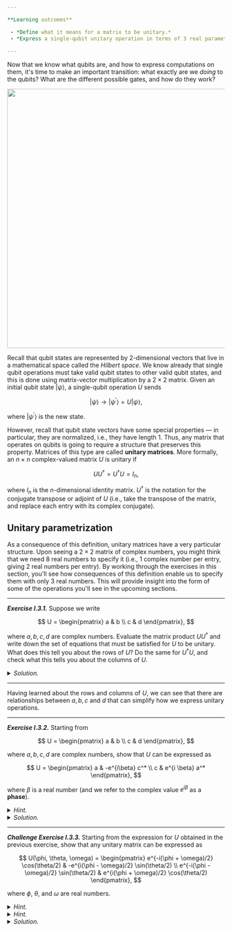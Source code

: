 ```yaml
---

**Learning outcomes**

 - *Define what it means for a matrix to be unitary.*
 - *Express a single-qubit unitary operation in terms of 3 real parameters.*
 
---
```


Now that we know what qubits are, and how to express computations on them,
it's time to make an important transition: what exactly are we *doing* to the
qubits? What are the different possible gates, and how do they work?


<img src="pics/circuit-shapes-to-gates.svg" alt="" width="600px">

Recall that qubit states are represented by 2-dimensional vectors that live in a
mathematical space called the *Hilbert space*. We know already that single qubit
operations must take valid qubit states to other valid qubit states, and this is
done using matrix-vector multiplication by a $2 \times 2$ matrix. Given an
initial qubit state $\vert \psi\rangle$, a single-qubit operation $U$ sends

$$
\vert \psi \rangle \rightarrow \vert \psi^\prime \rangle = U \vert \psi \rangle, \tag{1}
$$

where $\vert \psi^\prime \rangle$ is the new state.

However, recall that qubit state vectors have some special properties — in
particular, they are normalized, i.e., they have length 1. Thus, any matrix that
operates on qubits is going to require a structure that preserves this property.
Matrices of this type are called **unitary matrices**. More formally, an $n
\times n$ complex-valued matrix $U$ is unitary if
  
$$
U U^\dagger = U^\dagger U = I_n, \tag{2}
$$
   
where $I_n$ is the $n$-dimensional identity matrix. $U^\dagger$ is the notation
for the conjugate transpose or adjoint of $U$ (i.e., take the transpose of the matrix, and
replace each entry with its complex conjugate). 

## Unitary parametrization

As a consequence of this definition, unitary matrices have a very particular
structure. Upon seeing a $2 \times 2$ matrix of complex numbers, you might think
that we need 8 real numbers to specify it (i.e., 1 complex number per entry,
giving 2 real numbers per entry). By working through the exercises in this
section, you'll see how consequences of this definition enable us to specify
them with only 3 real numbers. This will provide insight into the form of some
of the operations you'll see in the upcoming sections.

---

***Exercise I.3.1.*** Suppose we write

$$
U = \begin{pmatrix} a & b \\ c & d \end{pmatrix},
$$

where $a, b, c, d$ are complex numbers. Evaluate the matrix product $U
U^\dagger$ and write down the set of equations that must be satisfied for $U$ to
be unitary. What does this tell you about the rows of $U$? Do the same for
$U^\dagger U$, and check what this tells you about the columns of $U$.


<details>
  <summary><i>Solution.</i></summary>

Evaluating $U U^\dagger$ gives us

$$
U U^\dagger = \begin{pmatrix} a & b \\ c & d \end{pmatrix} \begin{pmatrix} a^* & c^* \\ b^* & d^* \end{pmatrix} = 
 \begin{pmatrix} \vert a\vert ^2 + \vert b\vert ^2 & a c^* + b d^* \\ a^*c + b^*d & \vert c\vert ^2 + \vert d\vert ^2 \end{pmatrix}.
$$

Setting this equal to the identity gives 4 equations:

$$
\begin{align*}
\vert a\vert ^2 + \vert b\vert ^2 &= 1, \\
a c^* + b d^* &= 0, \\
a^*c + b^*d &= 0, \\
\vert c\vert ^2 + \vert d\vert ^2 &= 1.
\end{align*}
$$

This shows us that the lengths of both rows are 1. 

Doing the same for $U^\dagger U$ produces a similar set of equations that tells
us the columns also have length 1. In both cases, products of rows with other
rows gives a result of 0, thus different rows are orthogonal to each other. We
say that $U$ has **orthonormal** rows and columns, i.e., its rows and columns are
orthogonal and normalized (they have length 1 just like state vectors). ▢

</details>

---

Having learned about the rows and columns of $U$, we can see that there are
relationships between $a, b, c$ and $d$ that can simplify how we express unitary
operations.

---

***Exercise I.3.2.*** Starting from 

$$
U = \begin{pmatrix} a & b \\ c &  d  \end{pmatrix},
$$

where $a, b, c, d$ are complex numbers, show that $U$ can be expressed as 

$$
U = \begin{pmatrix} a & -e^{i\beta} c^* \\ c &  e^{i \beta} a^*  \end{pmatrix},
$$

where $\beta$ is a real number (and we refer to the complex value $e^{i\beta}$ as a **phase**).

<details>
  <summary><i>Hint.</i></summary>

 The condition of unitarity, $U U^\dagger = I$, tells you something about
 both the inverse and the determinant of $U$. This can be applied to decrease
 the amount of complex numbers needed to describe $U$.
</details>

<details>
  <summary><i>Solution.</i></summary>

Since $U U^\dagger = I$, this means that $U^{-1} =
 U^\dagger$. Inverting the matrix tells us that

$$
U^\dagger = \begin{pmatrix} a^* & c^* \\ b^* & d^*  \end{pmatrix} = \frac{1}{\hbox{det}(U)} \begin{pmatrix} d & -b \\ -c & a  \end{pmatrix}.
$$

This allows us to re-express both $d$ and $b$ in terms of $a$ and $c$
respectively:

$$
d = \hbox{det}(U)a^*, \quad b = -\hbox{det}(U) c^*.
$$

This gives us the form 

$$
U = \begin{pmatrix} a & -\hbox{det}(U) c^* \\ c &  \hbox{det}(U) a^*  \end{pmatrix}.
$$

Since determinants are multiplicative, $\hbox{det}(U U^\dagger) = \hbox{det}(U)
\hbox{det}(U^\dagger) = 1$. Therefore, the determinant of $U$ must be a complex
number with modulus 1 (i.e., a <a
href="https://en.wikipedia.org/wiki/Circle_group" target="_blank"> unit complex
number</a>). Let's write $\hbox{det}(U) = e^{i \beta}$ so that

$$
U = \begin{pmatrix} a & -e^{i\beta} c^* \\ c &  e^{i \beta} a^*  \end{pmatrix}.
$$

<div align="right"> ▢ </div>

</details>

---

***Challenge Exercise I.3.3.*** Starting from the expression for $U$ obtained in
   the previous exercise, show that any unitary matrix can be expressed as

$$
U(\phi, \theta, \omega) = \begin{pmatrix} e^{-i(\phi + \omega)/2} \cos(\theta/2) & -e^{i(\phi - \omega)/2} \sin(\theta/2) \\ e^{-i(\phi - \omega)/2} \sin(\theta/2) & e^{i(\phi + \omega)/2} \cos(\theta/2)  \end{pmatrix},
$$

where $\phi$, $\theta$, and $\omega$ are real numbers.


<details>
  <summary><i>Hint.</i></summary>

Start by expressing the complex numbers $a$ and $c$ in polar form to
 uncover the $\theta$ dependence. Then, find a way to re-express the phases involving $\phi$, $\omega$ to
 match the result.

</details>

<details>
  <summary><i>Hint.</i></summary>

  In quantum computing, $U$ and $e^{i\theta} U$ are effectively the same operation. You can
  thus factor out complex numbers with modulus 1 from any unitary matrix.

</details>


<details>
  <summary><i>Solution.</i></summary>

 As per the first hint, let's write our complex numbers in polar form, $a =
 r e^{i\alpha}$ and $c = s e^{i\gamma}$. Since $U$ is orthonormal, it must be
 that $\vert a\vert ^2 + \vert c\vert ^2 = r^2 + s^2 = 1$. So without loss of
 generality, we can set $r = \cos(\theta / 2)$, $s = \sin(\theta / 2)$ to obtain

$$
U = \begin{pmatrix} e^{i\alpha} \cos(\theta/2) & -e^{i(\beta-\gamma)} \sin (\theta/2) \\ e^{i\gamma} \sin(\theta/2) &  e^{i (\beta - \alpha)} \cos(\theta/2)  \end{pmatrix}.
$$

The next step is to massage the phases. The second hint tells us that we can factor out complex
numbers from our matrix. We start by removing a factor of $e^{i\beta/2}$ from each element:

$$
U = \begin{pmatrix} e^{i \left( \alpha - \frac{\beta}{2} \right)} \cos(\theta/2) & -e^{i\left(\frac{\beta}{2}-\gamma\right)} \sin (\theta/2) \\ e^{i\left(\gamma - \frac{\beta}{2}\right)} \sin(\theta/2) &  e^{i \left(\frac{\beta}{2} - \alpha\right)} \cos(\theta/2)  \end{pmatrix}.
$$

Next, let's adjust the signs to match:

$$
U = \begin{pmatrix} e^{-i\left(\frac{\beta}{2} - \alpha\right)} \cos(\theta/2) & -e^{i\left(\frac{\beta}{2}-\gamma\right)} \sin (\theta/2) \\ e^{-i\left( \frac{\beta}{2} - \gamma\right)} \sin(\theta/2) &  e^{i \left(\frac{\beta}{2} - \alpha\right)} \cos(\theta/2)  \end{pmatrix}.
$$

Now notice that in the desired expression, each phase contains both $\phi$ and
$\omega$. This suggests that all our phases should contain some combination of
$\alpha$, $\beta$, and $\gamma$. To ensure this, we both add and subtract
$\frac{\alpha}{2}$ to the upper right and lower left corners, and similarly add
and subtract $\frac{\gamma}{2}$ to the two diagonal elements. We'll also rewrite
the existing $\alpha$ and $\gamma$ as a combination of two $\frac{\alpha}{2}$
(or $\frac{\gamma}{2}$):

$$
U = \begin{pmatrix} 
e^{-i\left(\frac{\beta}{2} - \frac{\alpha}{2} - \frac{\alpha}{2} - \frac{\gamma}{2} + \frac{\gamma}{2}\right)} \cos(\theta/2) & -e^{i\left(\frac{\beta}{2}- \frac{\gamma}{2} - \frac{\gamma}{2} + \frac{\alpha}{2} - \frac{\alpha}{2}\right)} \sin (\theta/2) \\ 
e^{-i\left( \frac{\beta}{2} - \frac{\gamma}{2} - \frac{\gamma}{2} - \frac{\alpha}{2} + \frac{\alpha}{2}\right)} \sin(\theta/2) &  e^{i \left(\frac{\beta}{2} - \frac{\alpha}{2} - \frac{\alpha}{2} - \frac{\gamma}{2} + \frac{\gamma}{2}\right)} \cos(\theta/2)  
\end{pmatrix}.
$$

The final step is to make the substitution

$$
\begin{align*}
\phi &= \frac{\beta}{2} - \frac{\alpha}{2} - \frac{\gamma}{2}, \\
\omega &= \frac{\gamma}{2} - \frac{\alpha}{2}, \\
\end{align*}
$$

to obtain 

$$
U(\phi, \theta, \omega) = \begin{pmatrix} e^{-i(\phi + \omega)/2} \cos(\theta/2) & -e^{i(\phi - \omega)/2} \sin(\theta/2) \\ e^{-i(\phi - \omega)/2} \sin(\theta/2) & e^{i(\phi + \omega)/2} \cos(\theta/2)  \end{pmatrix}.
$$

While this is the most general parametrization of a unitary matrix, many common
single-qubit operations are actually much simpler than this. In the next few
sections, we will explore a number of the most-used unitary operations and see
how they affect qubit states. ▢

</details>

